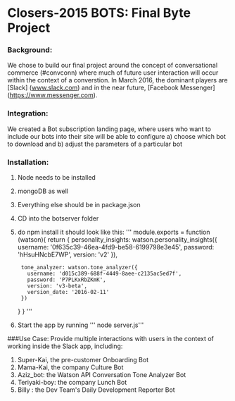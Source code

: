 # Closers-2015 BOTS: Final Byte Project

### Background:
We chose to build our final project around the concept of conversational commerce (#convconn) where much of future user interaction will occur within the context of a converstion.  In March 2016, the dominant players are [Slack] (www.slack.com) and in the near future, [Facebook Messenger] (https://www.messenger.com).

### Integration:
We created a Bot subscription landing page, where users who want to include our bots into their site will be able to configure 
a) choose which bot to download and
b) adjust the parameters of a particular bot


### Installation:
1. Node needs to be installed
2. mongoDB as well
3. Everything else should be in package.json
4. CD into the botserver folder
5. do npm install
   it should look like this:
'''
module.exports = function (watson){
    return {
        personality_insights: watson.personality_insights({
          username: '0f635c39-46ea-4fd9-be58-6199798e3e45',
          password: 'hHsuHNcbE7WP',
          version: 'v2'
        }),

        tone_analyzer: watson.tone_analyzer({
          username: 'd015c389-688f-4449-8aee-c2135ac5ed7f',
          password: 'P7PLKxRbZKmK',
          version: 'v3-beta',
          version_date: '2016-02-11'
        })
    }
}
'''
6. Start the app by running
''' node server.js'''





###Use Case:
Provide multiple interactions with users in the context of working inside the Slack app, including:

1. Super-Kai, the pre-customer Onboarding Bot
2. Mama-Kai, the company Culture Bot
3. Aziz_bot: the Watson API Conversation Tone Analyzer Bot
4. Teriyaki-boy:  the company Lunch Bot
5. Billy : the Dev Team's Daily Development Reporter Bot

